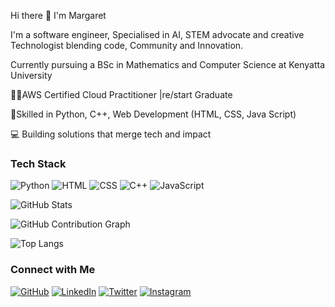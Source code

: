 Hi there 👋 I'm Margaret

I'm a software engineer, Specialised in AI, STEM advocate and creative Technologist blending code, Community and Innovation.

Currently pursuing a BSc in Mathematics and Computer Science at Kenyatta University

👩🏿AWS Certified Cloud Practitioner |re/start Graduate

🧠Skilled in Python, C++, Web Development (HTML, CSS, Java Script)

💻 Building solutions that merge tech and impact


### Tech Stack
![Python](https://img.shields.io/badge/Python-3776AB?style=for-the-badge&logo=python&logoColor=white)
![HTML](https://img.shields.io/badge/HTML5-E34F26?style=for-the-badge&logo=html5&logoColor=white)
![CSS](https://img.shields.io/badge/CSS3-1572B6?style=for-the-badge&logo=css3&logoColor=white)
![C++](https://img.shields.io/badge/C++-00599C?style=for-the-badge&logo=cplusplus&logoColor=white)
![JavaScript](https://img.shields.io/badge/JavaScript-F7DF1E?style=for-the-badge&logo=javascript&logoColor=black)

![GitHub Stats](https://github-readme-stats.vercel.app/api?username=MaggieWM-sketch&show_icons=true&theme=radical)

![GitHub Contribution Graph](https://github-profile-summary-cards.vercel.app/api/cards/profile-details?username=MaggieWM-sketch&theme=github_dark)

![Top Langs](https://github-readme-stats.vercel.app/api/top-langs/?username=MaggieWM-sketch&layout=compact)


### Connect with Me
[![GitHub](https://img.shields.io/badge/GitHub-100000?style=for-the-badge&logo=github&logoColor=white)](https://github.com/your-username)
[![LinkedIn](https://img.shields.io/badge/LinkedIn-0077B5?style=for-the-badge&logo=linkedin&logoColor=white)](https://linkedin.com/in/your-profile)
[![Twitter](https://img.shields.io/badge/Twitter-1DA1F2?style=for-the-badge&logo=twitter&logoColor=white)](https://twitter.com/your-handle)
[![Instagram](https://img.shields.io/badge/Instagram-E4405F?style=for-the-badge&logo=instagram&logoColor=white)](https://instagram.com/your-handle)



